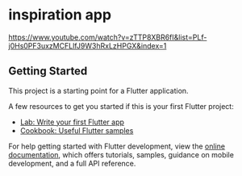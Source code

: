 # inspiration app

https://www.youtube.com/watch?v=zTTP8XBR6fI&list=PLf-j0Hs0PF3uxzMCFLlfJ9W3hRxLzHPGX&index=1

## Getting Started

This project is a starting point for a Flutter application.

A few resources to get you started if this is your first Flutter project:

- [Lab: Write your first Flutter app](https://docs.flutter.dev/get-started/codelab)
- [Cookbook: Useful Flutter samples](https://docs.flutter.dev/cookbook)

For help getting started with Flutter development, view the
[online documentation](https://docs.flutter.dev/), which offers tutorials,
samples, guidance on mobile development, and a full API reference.
